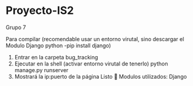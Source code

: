 # Proyecto-IS2
Grupo 7

Para compilar (recomendable usar un entorno virutal, sino descargar el Modulo Django python -pip install django)
1) Entrar en la carpeta bug_tracking
2) Ejecutar en la shell (activar entorno virutal de tenerlo) python manage.py runserver
3) Mostrará la ip:puerto de la página
Listo 🤑
Modulos utilizados:
Django
